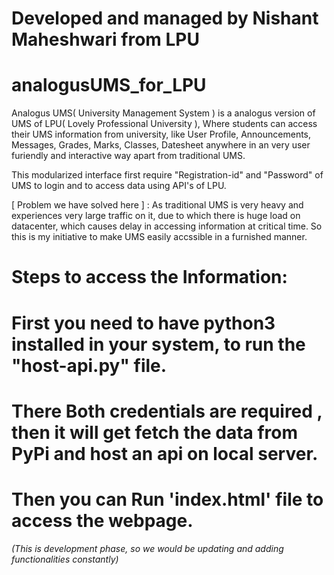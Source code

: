 # Developed and managed by Nishant Maheshwari from LPU

# analogusUMS_for_LPU

Analogus UMS( University Management System ) is a analogus version of UMS of LPU( Lovely Professional University ), Where students can access their UMS information from university, like User Profile, Announcements, Messages, Grades, Marks, Classes, Datesheet anywhere in an very user furiendly and interactive way apart from traditional UMS.

This modularized interface first require "Registration-id" and "Password" of UMS to login and to 
access data using API's of LPU.

[ Problem we have solved here ] : As traditional UMS is very heavy and experiences very large traffic on it, due to which there is huge load on datacenter, which causes delay in accessing information at critical time. So this is my initiative to make UMS easily accssible in a furnished manner.



# Steps to access the Information:

# First you need to have python3 installed in your system, to run the "host-api.py" file.
# There Both credentials are required , then it will get fetch the data from PyPi and host an api on local server.
# Then you can Run 'index.html' file to access the webpage.


*(This is development phase, so we would be updating and adding functionalities constantly)*
